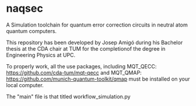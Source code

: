 # naqsec
 A Simulation toolchain for quantum error correction circuits in neutral atom quantum computers.

 This repository has been developed by Josep Amigó during his Bachelor thesis at the CDA chair at TUM for the completionof the degree in Engineering Physics at UPC.

 To properly work, all the use packages, including MQT_QECC:
 https://github.com/cda-tum/mqt-qecc
 and MQT_QMAP:
 https://github.com/munich-quantum-toolkit/qmap
 must be installed on your local computer.

 The "main" file is that titled workflow_simulation.py
